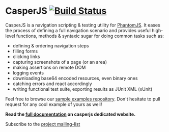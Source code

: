 # CasperJS [![Build Status](https://secure.travis-ci.org/n1k0/casperjs.png)](http://travis-ci.org/n1k0/casperjs)

CasperJS is a navigation scripting & testing utility for [PhantomJS](http://www.phantomjs.org/).
It eases the process of defining a full navigation scenario and provides useful
high-level functions, methods & syntaxic sugar for doing common tasks such as:

- defining & ordering navigation steps
- filling forms
- clicking links
- capturing screenshots of a page (or an area)
- making assertions on remote DOM
- logging events
- downloading base64 encoded resources, even binary ones
- catching errors and react accordingly
- writing functional test suite, exporting results as JUnit XML (xUnit)

Feel free to browse our [sample examples repository](https://github.com/n1k0/casperjs/tree/master/samples).
Don't hesitate to pull request for any cool example of yours as well!

**Read the [full documentation](http://casperjs.org/) on casperjs dedicated website.**

Subscribe to the [project mailing-list](https://groups.google.com/forum/#!forum/casperjs)